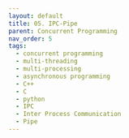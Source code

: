 ```yaml
---
layout: default
title: 05. IPC-Pipe
parent: Concurrent Programming
nav_order: 5
tags: 
  - concurrent programming
  - multi-threading
  - multi-processing
  - asynchronous programming
  - C++
  - C
  - python
  - IPC
  - Inter Process Communication
  - Pipe
---
```

